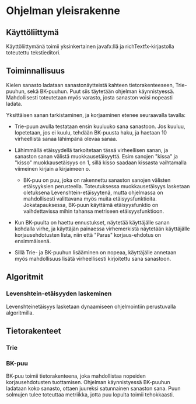 # Ohjelman yleisrakenne
## Käyttöliittymä
Käyttöliittymänä toimii yksinkertainen javafx:llä ja richTextfx-kirjastolla toteutettu tekstieditori. 

## Toiminnallisuus
Kielen sanasto ladataan sanastonäytteistä kahteen tietorakenteeseen, Trie-puuhun, sekä BK-puuhun. Puut siis täytetään ohjelman käynnistyessä. Mahdollisesti toteutetaan myös varasto, josta sanaston voisi nopeasti ladata.

Yksittäisen sanan tarkistaminen, ja korjaaminen etenee seuraavalla tavalla:
- Trie-puun avulla testataan ensin kuuluuko sana sanastoon. Jos kuuluu, lopetetaan, jos ei kuulu, tehdään BK-puusta haku, ja haetaan 10 virheellistä sanaa lähimpänä olevaa sanaa.
- Lähimmällä etäisyydellä tarkoitetaan tässä virheellisen sanan, ja sanaston sanan välistä muokkausetäisyyttä. Esim sanojen "kissa" ja "kisso" muokkausetäisyys on 1, sillä kisso saadaan kissasta vaihtamalla viimeinen kirjain a kirjaimeen o.
  - BK-puu on puu, joka on rakennettu sanaston sanojen välisten etäisyyksien perusteella. Toteutuksessa muokkausetäisyys lasketaan oletuksena Levenshtein-etäisyytenä, mutta ohjelmassa on mahdollisesti valittavana myös muita etäisyysfunktioita. Jokatapauksessa, BK-puun käyttämä etäisyysfunktio on vaihdettavissa mihin tahansa metriseen etäisyysfunktioon.

  
- Kun BK-puulta on haettu ennustukset, näytetää käyttäjälle sanan kohdalla virhe, ja käyttäjän painaessa virhemerkistä näytetään käyttäjälle korjausehdotusten lista, niin että "Paras" korjaus-ehdotus on ensimmäisenä.
- Sillä Trie- ja BK-puuhun lisääminen on nopeaa, käyttäjälle annetaan myös mahdollisuus lisätä virheellisesti kirjoitettu sana sanastoon. 

## Algoritmit
### Levenshtein-etäisyyden laskeminen
Levenshteinetäisyys lasketaan dynaamiseen ohjelmointiin perustuvalla algoritmilla.

## Tietorakenteet
### Trie

### BK-puu
BK-puu toimii tietorakenteena, joka mahdollistaa nopeiden korjausehdotusten tuottamisen. Ohjelman käynnistyessä BK-puuhun ladataan koko sanasto, ottaen juureksi satunnainen sanaston sana. Puun solmujen tulee toteuttaa metriikka, jotta puu lopulta toimii tehokkaasti.
